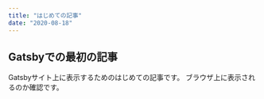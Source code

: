 ```yaml
---
title: "はじめての記事"
date: "2020-08-18"
---
```


## Gatsbyでの最初の記事

Gatsbyサイト上に表示するためのはじめての記事です。
ブラウザ上に表示されるのか確認です。